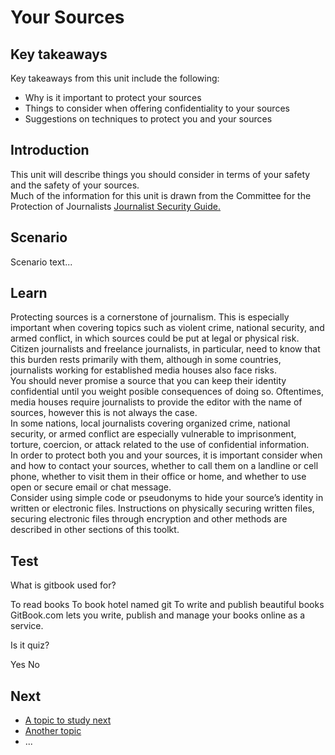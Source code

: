 # Your Sources
## Key takeaways
Key takeaways from this unit include the following:
- Why is it important to protect your sources
- Things to consider when offering confidentiality to your sources
- Suggestions on techniques to protect you and your sources

## Introduction
This unit will describe things you should consider in terms of your safety and the safety of your sources.
<br>
Much of the information for this unit is drawn from the Committee for the Protection of Journalists [Journalist Security Guide.](https://cpj.org/reports/2012/04/journalist-security-guide.php)


## Scenario
Scenario text...

## Learn
Protecting sources is a cornerstone of journalism. This is especially important when covering topics such as violent crime, national security, and armed conflict, in which sources could be put at legal or physical risk.
<br>
Citizen journalists and freelance journalists, in particular, need to know that this burden rests primarily with them, although in some countries, journalists working for established media houses also face risks.
<br>
You should never promise a source that you can keep their identity confidential until you weight posible consequences of doing so. Oftentimes, media houses require journalists to provide the editor with the name of sources, however this is not always the case.
<br>
In some nations, local journalists covering organized crime, national security, or armed conflict are especially vulnerable to imprisonment, torture, coercion, or attack related to the use of confidential information.
<br>
In order to protect both you and your sources, it is important consider when and how to contact your sources, whether to call them on a landline or cell phone, whether to visit them in their office or home, and whether to use open or secure email or chat message.
<br>
Consider using simple code or pseudonyms to hide your source’s identity in written or electronic files. Instructions on physically securing written files, securing electronic files through encryption and other methods are described in other sections of this toolkt.


## Test
<quiz name="Gitbook Quiz">
    <question multiple>
        <p>What is gitbook used for?</p>
        <answer correct>To read books</answer>
        <answer>To book hotel named git</answer>
        <answer correct>To write and publish beautiful books</answer>
        <explanation>GitBook.com lets you write, publish and manage your books online as a service.</explanation>
    </question>
    <question>
        <p>Is it quiz?</p>
        <answer correct>Yes</answer>
        <answer>No</answer>
    </question>
</quiz>

## Next
 * [A topic to study next](en/topics/_topic/_unit/index.md)
 * [Another topic](en/topics/_topic/_unit/index.md)
 * ...

